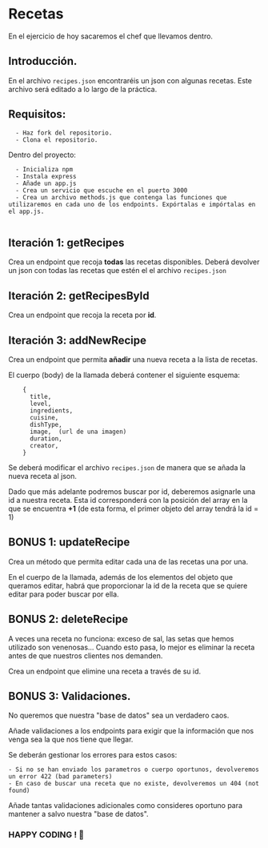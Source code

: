 # Recetas

En el ejercicio de hoy sacaremos el chef que llevamos dentro.


## Introducción. 

En el archivo `recipes.json` encontraréis un json con algunas recetas. Este archivo será editado a lo largo de la práctica. 

## Requisitos:

```
  - Haz fork del repositorio. 
  - Clona el repositorio. 

```
Dentro del proyecto:

```
  - Inicializa npm
  - Instala express
  - Añade un app.js
  - Crea un servicio que escuche en el puerto 3000
  - Crea un archivo methods.js que contenga las funciones que utilizaremos en cada uno de los endpoints. Expórtalas e impórtalas en el app.js.
  
```


## Iteración 1: getRecipes

Crea un endpoint que recoja __todas__ las recetas disponibles.
Deberá devolver un json con todas las recetas que estén el el archivo `recipes.json`

## Iteración 2: getRecipesById

Crea un endpoint que recoja la receta por __id__.

## Iteración 3: addNewRecipe

Crea un endpoint que permita __añadir__ una nueva receta a la lista de recetas. 

El cuerpo (body) de la llamada deberá contener el siguiente esquema: 
```
    {
      title,
      level,
      ingredients,
      cuisine,
      dishType,
      image,  (url de una imagen)
      duration,
      creator,
    }
```

Se deberá modificar el archivo `recipes.json` de manera que se añada la nueva receta al json. 

Dado que más adelante podremos buscar por id, deberemos asignarle una id a nuestra receta. Esta id corresponderá con la posición del array en la que se encuentra __+1__ (de esta forma, el primer objeto del array tendrá la id = 1)

## BONUS 1: updateRecipe

Crea un método que permita editar cada una de las recetas una por una.

En el cuerpo de la llamada, además de los elementos del objeto que queramos editar, habrá que proporcionar la id de la receta que se quiere editar para poder buscar por ella. 

## BONUS 2: deleteRecipe

A veces una receta no funciona: exceso de sal, las setas que hemos utilizado son venenosas... 
Cuando esto pasa, lo mejor es eliminar la receta antes de que nuestros clientes nos demanden. 

Crea un endpoint que elimine una receta a través de su id.


## BONUS 3: Validaciones.

No queremos que nuestra "base de datos" sea un verdadero caos. 

Añade validaciones a los endpoints para exigir que la información que nos venga sea la que nos tiene que llegar. 

Se deberán gestionar los errores para estos casos: 


```
- Si no se han enviado los parametros o cuerpo oportunos, devolveremos un error 422 (bad parameters)
- En caso de buscar una receta que no existe, devolveremos un 404 (not found)

```
Añade tantas validaciones adicionales como consideres oportuno para mantener a salvo nuestra "base de datos".

### HAPPY CODING ! :pizza:

